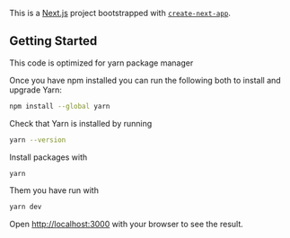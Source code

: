 This is a [Next.js](https://nextjs.org/) project bootstrapped with [`create-next-app`](https://github.com/vercel/next.js/tree/canary/packages/create-next-app).

## Getting Started

This code is optimized for yarn package manager

Once you have npm installed you can run the following both to install and upgrade Yarn:

```bash
npm install --global yarn
```

Check that Yarn is installed by running

```bash
yarn --version
```

Install packages with

```bash
yarn
```

Them you have run with

```bash
yarn dev
```

Open [http://localhost:3000](http://localhost:3000) with your browser to see the result.
